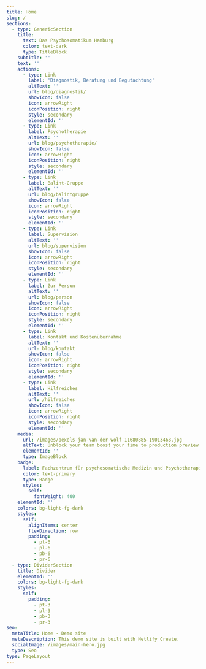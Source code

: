 ```yaml
---
title: Home
slug: /
sections:
  - type: GenericSection
    title:
      text: Das Psychosomatikum Hamburg
      color: text-dark
      type: TitleBlock
    subtitle: ''
    text: ''
    actions:
      - type: Link
        label: 'Diagnostik, Beratung und Begutachtung'
        altText: ''
        url: blog/diagnostik/
        showIcon: false
        icon: arrowRight
        iconPosition: right
        style: secondary
        elementId: ''
      - type: Link
        label: Psychotherapie
        altText: ''
        url: blog/psychotherapie/
        showIcon: false
        icon: arrowRight
        iconPosition: right
        style: secondary
        elementId: ''
      - type: Link
        label: Balint-Gruppe
        altText: ''
        url: blog/balintgruppe
        showIcon: false
        icon: arrowRight
        iconPosition: right
        style: secondary
        elementId: ''
      - type: Link
        label: Supervision
        altText: ''
        url: blog/supervision
        showIcon: false
        icon: arrowRight
        iconPosition: right
        style: secondary
        elementId: ''
      - type: Link
        label: Zur Person
        altText: ''
        url: blog/person
        showIcon: false
        icon: arrowRight
        iconPosition: right
        style: secondary
        elementId: ''
      - type: Link
        label: Kontakt und Kostenübernahme
        altText: ''
        url: blog/kontakt
        showIcon: false
        icon: arrowRight
        iconPosition: right
        style: secondary
        elementId: ''
      - type: Link
        label: Hilfreiches
        altText: ''
        url: /hilfreiches
        showIcon: false
        icon: arrowRight
        iconPosition: right
        style: secondary
        elementId: ''
    media:
      url: /images/pexels-jan-van-der-wolf-11680885-19013463.jpg
      altText: Unblock your team boost your time to production preview
      elementId: ''
      type: ImageBlock
    badge:
      label: Fachzentrum für psychosomatische Medizin und Psychotherapie
      color: text-primary
      type: Badge
      styles:
        self:
          fontWeight: 400
    elementId: ''
    colors: bg-light-fg-dark
    styles:
      self:
        alignItems: center
        flexDirection: row
        padding:
          - pt-6
          - pl-6
          - pb-6
          - pr-6
  - type: DividerSection
    title: Divider
    elementId: ''
    colors: bg-light-fg-dark
    styles:
      self:
        padding:
          - pt-3
          - pl-3
          - pb-3
          - pr-3
seo:
  metaTitle: Home - Demo site
  metaDescription: This demo site is built with Netlify Create.
  socialImage: /images/main-hero.jpg
  type: Seo
type: PageLayout
---
```

